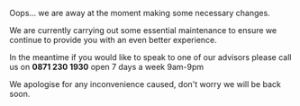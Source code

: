 Oops... we are away at the moment making some necessary changes.

We are currently carrying out some essential maintenance to ensure we continue to provide you with an even better experience.

In the meantime if you would like to speak to one of our advisors please call us on **0871 230 1930** open 7 days a week 9am-9pm

We apologise for any inconvenience caused, don't worry we will be back soon.